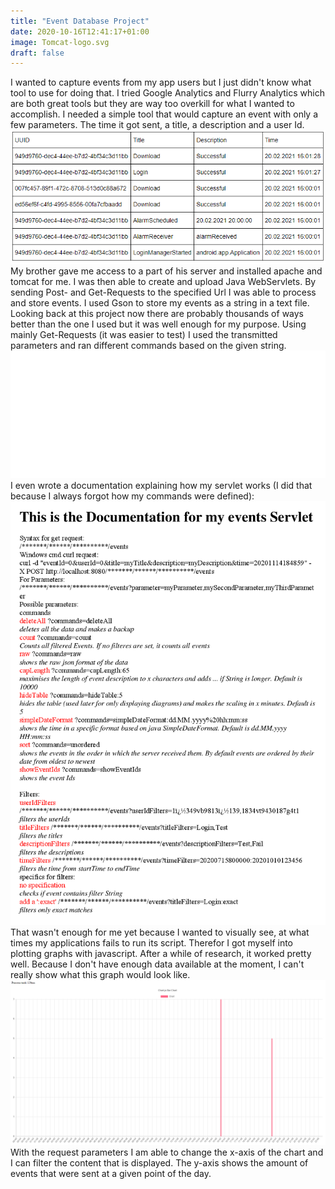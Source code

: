 ```yaml
---
title: "Event Database Project"
date: 2020-10-16T12:41:17+01:00
image: Tomcat-logo.svg
draft: false
---
```


I wanted to capture events from my app users but I just didn't know what tool to use for doing that. I tried Google Analytics and Flurry Analytics which are both great tools but they are way too overkill for what I wanted to accomplish. I needed a simple tool that would capture an event with only a few parameters. The time it got sent, a title, a description and a user Id.  
![Example](EventsExample.png)
My brother gave me access to a part of his server and installed apache and tomcat for me. I was then able to create and upload Java WebServlets. By sending Post- and Get-Requests to the specified Url I was able to process and store events. I used Gson to store my events as a string in a text file. Looking back at this project now there are probably thousands of ways better than the one I used but it was well enough for my purpose. Using mainly Get-Requests (it was easier to test) I used the transmitted parameters and ran different commands based on the given string.
![Event Servlet Params](EventServletParams.svg)
I even wrote a documentation explaining how my servlet works (I did that because I always forgot how my commands were defined):  
![Event Servlet Params](Documentation.png)
That wasn't enough for me yet because I wanted to visually see, at what times my applications fails to run its script. Therefor I got myself into plotting graphs with javascript. After a while of research, it worked pretty well. Because I don't have enough data available at the moment, I can't really show what this graph would look like.  
![Chart](ChartJs.png)
With the request parameters I am able to change the x-axis of the chart and I can filter the content that is displayed. The y-axis shows the amount of events that were sent at a given point of the day.
